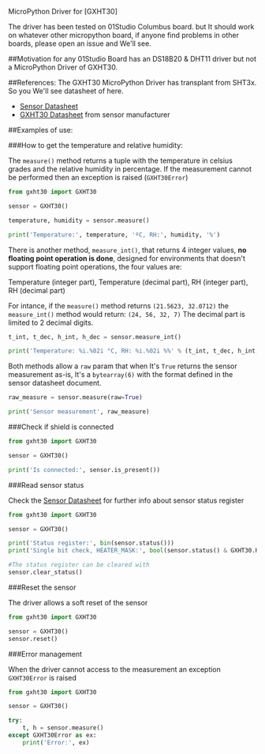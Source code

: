 MicroPython Driver for [GXHT30]

The driver has been tested on 01Studio Columbus board. but It should work on whatever other micropython board, if anyone find problems in other boards, please open an issue and We'll see.

##Motivation
for any 01Studio Board has an DS18B20 & DHT11 driver but not a MicroPython Driver of GXHT30.

##References:
The GXHT30 MicroPython Driver has transplant from SHT3x. So you We'll see datasheet of here.
* [Sensor Datasheet](https://www.sensirion.com/fileadmin/user_upload/customers/sensirion/Dokumente/2_Humidity_Sensors/Sensirion_Humidity_Sensors_SHT3x_Datasheet_digital.pdf)
* [GXHT30 Datasheet](https://github.com/QiaoTuCodes/GXHT30/blob/main/CXCAS-GXHT30.PDF) from sensor manufacturer

##Examples of use:

###How to get the temperature and relative humidity:

The `measure()` method returns a tuple with the temperature in celsius grades and the relative humidity in percentage. 
If the measurement cannot be performed then an exception is raised (`GXHT30Error`)

```python
from gxht30 import GXHT30

sensor = GXHT30()

temperature, humidity = sensor.measure()

print('Temperature:', temperature, 'ºC, RH:', humidity, '%')
```

There is another method, `measure_int()`, that returns 4 integer values, **no floating point operation is done**, designed 
for environments that doesn't support floating point operations, the four values are: 

Temperature (integer part), Temperature (decimal part), RH (integer part), RH (decimal part)

For intance, if the `measure()` method returns `(21.5623, 32.0712)` the `measure_int()` method would return: `(24, 56, 32, 7)` The decimal 
part is limited to 2 decimal digits.

```python
t_int, t_dec, h_int, h_dec = sensor.measure_int()

print('Temperature: %i.%02i °C, RH: %i.%02i %%' % (t_int, t_dec, h_int, h_dec))
```

Both methods allow a `raw` param that when It's `True` returns the sensor measurement as-is, It's a `bytearray(6)` with the format defined in the sensor datasheet document.

```python
raw_measure = sensor.measure(raw=True)

print('Sensor measurement', raw_measure)
```

###Check if shield is connected

```python
from gxht30 import GXHT30

sensor = GXHT30()

print('Is connected:', sensor.is_present())

```

###Read sensor status

Check the [Sensor Datasheet](https://github.com/QiaoTuCodes/GXHT30/blob/main/CXCAS-GXHT30.PDF) for further info about sensor status register
```python
from gxht30 import GXHT30

sensor = GXHT30()

print('Status register:', bin(sensor.status()))
print('Single bit check, HEATER_MASK:', bool(sensor.status() & GXHT30.HEATER_MASK))

#The status register can be cleared with
sensor.clear_status()

```


###Reset the sensor

The driver allows a soft reset of the sensor

```python
from gxht30 import GXHT30

sensor = GXHT30()
sensor.reset()

```



###Error management

When the driver cannot access to the measurement an exception `GXHT30Error` is raised

```python
from gxht30 import GXHT30

sensor = GXHT30()

try:
    t, h = sensor.measure()
except GXHT30Error as ex:
    print('Error:', ex)


```
